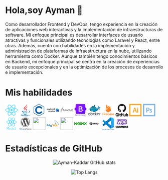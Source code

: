 ### <h1>Hola,soy Ayman 👋</h1>

Como desarrollador Frontend y DevOps, tengo experiencia en la creación de aplicaciones web interactivas y la implementación de infraestructuras de software. Mi enfoque principal es desarrollar interfaces de usuario atractivas y funcionales utilizando tecnologías como Laravel y React, entre otras. Además, cuento con habilidades en la implementación y administración de plataformas de infraestructura en la nube, utilizando herramienta como Docker. Aunque también tengo conocimientos básicos en Backend, mi enfoque principal se centra en la creación de experiencias de usuario excepcionales y en la optimización de los procesos de desarrollo e implementación.

<h1>Mis habilidades</h1>
<div aling="left">
  <div>
    <img src="https://github.com/devicons/devicon/blob/master/icons/react/react-original.svg" width="40" height="40">
    <img src="https://github.com/devicons/devicon/blob/master/icons/java/java-original.svg" width="40" height="40">
    <img src="https://github.com/devicons/devicon/blob/master/icons/c/c-line.svg" width="40" height="40">
    <img src="https://github.com/devicons/devicon/blob/master/icons/androidstudio/androidstudio-original-wordmark.svg" width="40" height="40">
    <img src="https://github.com/devicons/devicon/blob/master/icons/apache/apache-line-wordmark.svg" width="40" height="40">
    <img src="https://github.com/devicons/devicon/blob/master/icons/bootstrap/bootstrap-original-wordmark.svg" width="40" height="40">
    <img src="https://github.com/devicons/devicon/blob/master/icons/docker/docker-original-wordmark.svg" width="40" height="40">
    <img src="https://github.com/devicons/devicon/blob/master/icons/firebase/firebase-plain-wordmark.svg" width="40" height="40">
    <img src="https://github.com/devicons/devicon/blob/master/icons/github/github-original-wordmark.svg" width="40" height="40">
    <img src="https://github.com/devicons/devicon/blob/master/icons/illustrator/illustrator-line.svg" width="40" height="40">
   <img src="https://github.com/devicons/devicon/blob/master/icons/photoshop/photoshop-line.svg" width="40" height="40">
   <img src="https://github.com/devicons/devicon/blob/master/icons/react/react-original-wordmark.svg" width="40" height="40">
   <img src="https://github.com/devicons/devicon/blob/master/icons/wordpress/wordpress-original.svg" width="40" height="40">
   <img src="https://github.com/devicons/devicon/tree/master/icons/laravel" width="40" height="40">
   <img src="https://github.com/devicons/devicon/blob/master/icons/mysql/mysql-original-wordmark.svg" width="40" height="40">
   <img src="https://github.com/devicons/devicon/tree/master/icons/jquery" width="40" height="40">
   <img src="https://github.com/devicons/devicon/blob/master/icons/nginx/nginx-original.svg" width="40" height="40">
   <img src="https://github.com/devicons/devicon/blob/master/icons/unity/unity-original-wordmark.svg" width="40" height="40">
   <img src="https://github.com/devicons/devicon/blob/master/icons/vscode/vscode-original-wordmark.svg" width="40" height="40">
   <img src="https://github.com/devicons/devicon/blob/master/icons/woocommerce/woocommerce-original-wordmark.svg" width="40" height="40">  
</div>

<h1>Estadísticas de GitHub</h1>

<div align="center" dir="auto">
  
![Ayman-Kaddar GitHub stats](https://github-readme-stats.vercel.app/api?username=ayman-kaddar&show_icons=true&theme=radical)

![Top Langs](https://github-readme-stats.vercel.app/api/top-langs/?username=ayman-kaddar&hide_progress=true)
</div>



<!--
**Ayman-Kaddar/Ayman-Kaddar** is a ✨ _special_ ✨ repository because its `README.md` (this file) appears on your GitHub profile.

Here are some ideas to get you started:

- 🔭 I’m currently working on ...
- 🌱 I’m currently learning ...
- 👯 I’m looking to collaborate on ...
- 🤔 I’m looking for help with ...
- 💬 Ask me about ...
- 📫 How to reach me: ...
- 😄 Pronouns: ...
- ⚡ Fun fact: ...
-->

